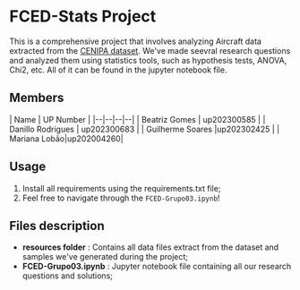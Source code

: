 # FCED-Stats Project

This is a comprehensive project that involves analyzing Aircraft data extracted from the [CENIPA dataset](https://dados.gov.br/dados/conjuntos-dados/ocorrencias-aeronauticas-da-aviacao-civil-brasileira).  We've made seevral research questions and analyzed them using statistics tools, such as hypothesis tests, ANOVA, Chi2, etc. All of it can be found in the jupyter notebook file.

## Members
| Name | UP Number |
|--|--|--|--|
| Beatriz Gomes | up202300585 | 
| Danillo Rodrigues | up202300683 |
| Guilherme Soares |up202302425 |
| Mariana Lobão|up202004260|

## Usage

 1.  Install all requirements using the requirements.txt file;
 2. Feel free to navigate through the `FCED-Grupo03.ipynb`!

## Files description

 - **resources folder** :  Contains all data files extract from the dataset and samples we've generated during the project;
 - **FCED-Grupo03.ipynb** : Jupyter notebook file containing all our research questions and solutions;
